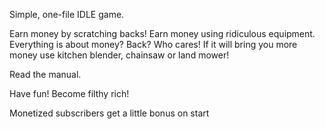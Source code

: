 Simple, one-file IDLE game.

Earn money by scratching backs! Earn money using ridiculous equipment. Everything is about money? Back? Who cares! If it will bring you more money use kitchen blender, chainsaw or land mower!

Read the manual.

Have fun! Become filthy rich!

Monetized subscribers get a little bonus on start